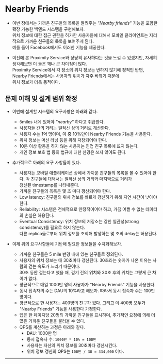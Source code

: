 # Nearby Friends

- 이번 장에서는 가까운 친구들의 목록을 알려주는 _"Nearby friends"_ 기능을 포함한 확장 가능한 백엔드 시스템을 구현해보자.  
  위치 정보에 대한 접근 권한을 허가한 사용자들에 대해서 모바일 클라이언트는 지리적으로 가까운 친구들의 목록을 보여주게 된다.  
  예를 들어 Facebook에서도 이러한 기능을 제공한다.

- 이전에 본 Proximity Service와 상당히 유사하다는 것을 느낄 수 있겠지만, 자세히 생각해보면 이 둘은 꽤나 큰 차이점이 많다.  
  Proximity Service에서 각 장소의 위치 정보는 변하지 않기에 정적인 반면, Nearby Friends에서는 사용자의 위치가 자주 바뀌기 때문에  
  위치 정보가 더욱 동적이다.

## 문제 이해 및 설계 범위 확정

- 이번에 설계할 시스템의 요구사항은 아래와 같다.

  - 5miles 내에 있어야 _"nearby"_ 하다고 취급한다.
  - 사용자들 간의 거리는 일직선 상의 거리로 계산한다.
  - 사용자 수는 1억 명이며, 이 중 10%만이 Nearby Friends 기능을 사용한다.
  - 위치 정보는 머신 러닝 등을 위해 저장되어야 한다.
  - 10분 이상 활동을 하지 않는 사용자는 인접 친구 목록에 뜨지 않는다.
  - 개인 정보 보호 법 등의 법규에 대한 신경은 쓰지 않아도 된다.

- 추가적으로 아래의 요구 사항들이 있다.

  - 사용자는 모바일 애플리케이션 상에서 가까운 친구들의 목록을 볼 수 있어야 한다. 각 친구들에 대해서는 일직선 상의 거리와 마지막으로 거리가  
    갱신된 timestamp를 나타내준다.
  - 가까운 친구들의 목록은 몇 초 마다 갱신되어야 한다.
  - Low latency: 친구들의 위치 정보를 빠르게 갱신하기 위해 지연 시간이 낮아야 한다.
  - Reliability: 시스템은 전체적으로 안정적이어야 하고, 가끔 어쩔 수 없는 데이터의 손실은 허용된다.
  - Eventual Consistency: 위치 정보의 저장소는 강한 일관성(strong consistency)를 필요로 하지 않는다.  
    다른 replica들로부터 위치 정보를 조회해 발생하는 몇 초의 delay는 허용된다.

- 이제 위의 요구사항들에 기반해 필요한 정보들을 수치화해보자.

  - 가까운 친구들은 5 mile 반경 내에 있는 친구들로 정의된다.
  - 사용자의 위치 정보는 매 30초마다 갱신된다. 30초라는 숫자가 나온 이유는 사람의 걷는 속도가 느리기 때문이다.  
    30초 동안 걷는다고 했을 때, 걷기 전의 위치와 30초 후의 위치는 그렇게 큰 차이가 없다.
  - 평균적으로 매일 1000만 명의 사용자가 "Nearby Friends" 기능을 사용한다.
  - 동시 접속자의 수는 DAU의 10%라고 해보자. 따라서 동시 접속자 수는 100만 명이다.
  - 평균적으로 한 사용자는 400명의 친구가 있다. 그리고 이 400명 모두가 "Nearby Friends" 기능을 사용한다 가정한다.
  - 앱은 한 페이지당 20명의 가까운 친구들을 표시하며, 추가적인 요청에 의해 더 많은 가까운 친구들을 불러올 수 있다.
  - QPS를 계산하는 과정은 아래와 같다.
    - DAU: 1000만 명
    - 동시 접속자 수: `1000만 * 10% = 100만`
    - 사용자는 자신의 위치 정보를 30초마다 갱신시킨다.
    - 위치 정보 갱신의 QPS는 `100만 / 30 = 334,000` 이다.

---
